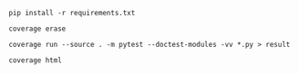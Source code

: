 `pip install -r requirements.txt`

`coverage erase`

`coverage run --source . -m pytest --doctest-modules -vv *.py > result`

`coverage html`